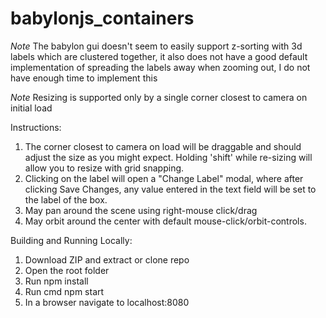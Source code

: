 # babylonjs_containers

*Note* The babylon gui doesn't seem to easily support z-sorting with 3d labels which are clustered together, it also does not have a good default implementation of spreading the labels away when zooming out, I do not have enough time to implement this

*Note* Resizing is supported only by a single corner closest to camera on initial load

Instructions:
1. The corner closest to camera on load will be draggable and should adjust the size as you might expect. Holding 'shift' while re-sizing will allow you to resize with grid snapping.
2. Clicking on the label will open a "Change Label" modal, where after clicking Save Changes, any value entered in the text field will be set to the label of the box.
3. May pan around the scene using right-mouse click/drag
4. May orbit around the center with default mouse-click/orbit-controls. 

Building and Running Locally:
1. Download ZIP and extract or clone repo
2. Open the root folder
3. Run npm install
4. Run cmd npm start
5. In a browser navigate to localhost:8080
